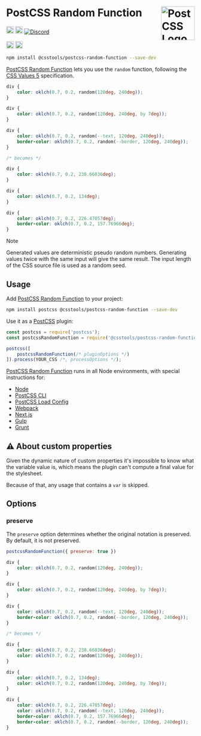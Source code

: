 # PostCSS Random Function [<img src="https://postcss.github.io/postcss/logo.svg" alt="PostCSS Logo" width="90" height="90" align="right">][PostCSS]

[<img alt="npm version" src="https://img.shields.io/npm/v/@csstools/postcss-random-function.svg" height="20">][npm-url] [<img alt="Build Status" src="https://github.com/csstools/postcss-plugins/actions/workflows/test.yml/badge.svg?branch=main" height="20">][cli-url] [<img alt="Discord" src="https://shields.io/badge/Discord-5865F2?logo=discord&logoColor=white">][discord]<br><br>[<img alt="Baseline Status" src="https://cssdb.org/images/badges-baseline/random-function.svg" height="20">][css-url] [<img alt="CSS Standard Status" src="https://cssdb.org/images/badges/random-function.svg" height="20">][css-url] 

```bash
npm install @csstools/postcss-random-function --save-dev
```

[PostCSS Random Function] lets you use the `random` function, following the [CSS Values 5] specification.

```css
div {
	color: oklch(0.7, 0.2, random(120deg, 240deg));
}

div {
	color: oklch(0.7, 0.2, random(120deg, 240deg, by 7deg));
}

div {
	color: oklch(0.7, 0.2, random(--text, 120deg, 240deg));
	border-color: oklch(0.7, 0.2, random(--border, 120deg, 240deg));
}

/* becomes */

div {
	color: oklch(0.7, 0.2, 238.66036deg);
}

div {
	color: oklch(0.7, 0.2, 134deg);
}

div {
	color: oklch(0.7, 0.2, 226.47057deg);
	border-color: oklch(0.7, 0.2, 157.76966deg);
}
```

> [!NOTE]
> Generated values are deterministic pseudo random numbers.
> Generating values twice with the same input will give the same result.
> The input length of the CSS source file is used as a random seed.

## Usage

Add [PostCSS Random Function] to your project:

```bash
npm install postcss @csstools/postcss-random-function --save-dev
```

Use it as a [PostCSS] plugin:

```js
const postcss = require('postcss');
const postcssRandomFunction = require('@csstools/postcss-random-function');

postcss([
	postcssRandomFunction(/* pluginOptions */)
]).process(YOUR_CSS /*, processOptions */);
```

[PostCSS Random Function] runs in all Node environments, with special
instructions for:

- [Node](INSTALL.md#node)
- [PostCSS CLI](INSTALL.md#postcss-cli)
- [PostCSS Load Config](INSTALL.md#postcss-load-config)
- [Webpack](INSTALL.md#webpack)
- [Next.js](INSTALL.md#nextjs)
- [Gulp](INSTALL.md#gulp)
- [Grunt](INSTALL.md#grunt)

## ⚠️ About custom properties

Given the dynamic nature of custom properties it's impossible to know what the variable value is, which means the plugin can't compute a final value for the stylesheet. 

Because of that, any usage that contains a `var` is skipped.

## Options

### preserve

The `preserve` option determines whether the original notation
is preserved. By default, it is not preserved.

```js
postcssRandomFunction({ preserve: true })
```

```css
div {
	color: oklch(0.7, 0.2, random(120deg, 240deg));
}

div {
	color: oklch(0.7, 0.2, random(120deg, 240deg, by 7deg));
}

div {
	color: oklch(0.7, 0.2, random(--text, 120deg, 240deg));
	border-color: oklch(0.7, 0.2, random(--border, 120deg, 240deg));
}

/* becomes */

div {
	color: oklch(0.7, 0.2, 238.66036deg);
	color: oklch(0.7, 0.2, random(120deg, 240deg));
}

div {
	color: oklch(0.7, 0.2, 134deg);
	color: oklch(0.7, 0.2, random(120deg, 240deg, by 7deg));
}

div {
	color: oklch(0.7, 0.2, 226.47057deg);
	color: oklch(0.7, 0.2, random(--text, 120deg, 240deg));
	border-color: oklch(0.7, 0.2, 157.76966deg);
	border-color: oklch(0.7, 0.2, random(--border, 120deg, 240deg));
}
```

[cli-url]: https://github.com/csstools/postcss-plugins/actions/workflows/test.yml?query=workflow/test
[css-url]: https://cssdb.org/#random-function
[discord]: https://discord.gg/bUadyRwkJS
[npm-url]: https://www.npmjs.com/package/@csstools/postcss-random-function

[PostCSS]: https://github.com/postcss/postcss
[PostCSS Random Function]: https://github.com/csstools/postcss-plugins/tree/main/plugins/postcss-random-function
[CSS Values 5]: https://drafts.csswg.org/css-values-5/#random
